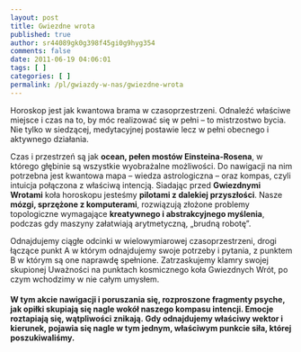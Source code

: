 ```yaml
---
layout: post
title: Gwiezdne wrota
published: true
author: sr44089gk0g398f45gi0g9hyg354
comments: false
date: 2011-06-19 04:06:01
tags: [ ]
categories: [ ]
permalink: /pl/gwiazdy-w-nas/gwiezdne-wrota
---
```

Horoskop jest jak kwantowa brama w czasoprzestrzeni. Odnaleźć właściwe miejsce i czas na to, by móc realizować się w pełni &#8211; to mistrzostwo bycia. Nie tylko w siedzącej, medytacyjnej postawie lecz w pełni obecnego i aktywnego działania.

Czas i przestrzeń są jak **ocean, pełen mostów Einsteina-Rosena**, w którego głębinie są wszystkie wyobrażalne możliwości. Do nawigacji na nim potrzebna jest kwantowa mapa &#8211; wiedza astrologiczna &#8211; oraz kompas, czyli intuicja połączona z właściwą intencją. Siadając przed **Gwiezdnymi Wrotami** koła horoskopu jesteśmy **pilotami z dalekiej przyszłości**. Nasze **mózgi, sprzężone z komputerami**, rozwiązują złożone problemy topologiczne wymagające **kreatywnego i abstrakcyjnego myślenia**, podczas gdy maszyny załatwiają arytmetyczną, &#8222;brudną robotę&#8221;.

Odnajdujemy ciągłe odcinki w wielowymiarowej czasoprzestrzeni, drogi łączące punkt A w którym odnajdujemy swoje potrzeby i pytania, z punktem B w którym są one naprawdę spełnione. Zatrzaskujemy klamry swojej skupionej Uważności na punktach kosmicznego koła Gwiezdnych Wrót, po czym wchodzimy w nie całym umysłem.

#### W tym akcie nawigacji i poruszania się, rozproszone fragmenty psyche, jak opiłki skupiają się nagle wokół naszego kompasu intencji. Emocje roztapiają się, wątpliwości znikają. Gdy odnajdujemy właściwy wektor i kierunek, pojawia się nagle w tym jednym, właściwym punkcie siła, której poszukiwaliśmy.

&nbsp;